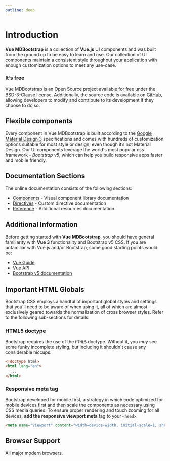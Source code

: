 ```yaml
---
outline: deep
---
```


# Introduction 

<div class="lead">

**Vue MDBootstrap** is a collection of **Vue.js** UI components and was built from the ground up 
to be easy to learn and use. Our collection of UI components maintain a consistent style throughout 
your application with enough customization options to meet any use-case.

</div>


<h3>It’s free</h3>

Vue MDBootstrap is an Open Source project available for free under the BSD-3-Clause license. 
Additionally, the source code is available on [GitHub](https://github.com/ahmadfajar/vue-mdbootstrap), 
allowing developers to modify and contribute to its development if they choose to do so.


## Flexible components

Every component in Vue MDBootstrap is built according to the [Google Material Design 3](https://m3.material.io/) 
specifications and comes with hundreds of customization options suitable for most style or design; 
even though it’s not Material Design. Our UI components leverage the world's most popular css 
framework - *Bootstrap v5*, which can help you build responsive apps faster and mobile friendly.


## Documentation Sections

The online documentation consists of the following sections:

- [Components](/components/) - Visual component library documentation
- [Directives](/directives/) - Custom directive documentation
- [Reference](/reference/) - Additional resources documentation


## Additional Information

Before getting started with **Vue MDBootstrap**, you should have general familiarity with 
**Vue 3** functionality and Bootstrap v5 CSS. If you are unfamiliar with Vue.js and/or 
Bootstrap, some good starting points would be:

- [Vue Guide](https://vuejs.org/guide/) 
- [Vue API](https://vuejs.org/api/) 
- [Bootstrap v5 documentation](https://getbootstrap.com/docs/5.2/getting-started/introduction/) 

  
## Important HTML Globals

Bootstrap CSS employs a handful of important global styles and settings that you'll need
to be aware of when using it, all of which are almost exclusively geared towards
the normalization of cross browser styles. Refer to the following sub-sections for details.

### HTML5 doctype

Bootstrap requires the use of the `HTML5` doctype. Without it, you _may_ see some funky incomplete
styling, but including it shouldn't cause any considerable hiccups.

```html
<!doctype html>
<html lang="en">
  ...
</html>
```

### Responsive meta tag

Bootstrap developed for mobile first, a strategy in which code optimized for mobile devices
first and then scale the components as necessary using CSS media queries. To ensure proper rendering
and touch zooming for all devices, **add the responsive viewport meta** tag to your `<head>`.

```html
<meta name="viewport" content="width=device-width, initial-scale=1, shrink-to-fit=no">
```

## Browser Support

All major modern browsers.
